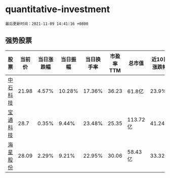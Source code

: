 # quantitative-investment

`最后更新时间：2021-11-09 14:41:16 +0800`

## 强势股票

|股票|当前价|当日涨跌幅|当日振幅|当日换手率|市盈率TTM|总市值|近10日涨跌幅|
|----|----|----|----|----|----|----|----|
|[中石科技](https://xueqiu.com/S/SZ300684)|21.98|4.57%|10.28%|17.36%|36.23|61.8亿|23.9%|
|[宝通科技](https://xueqiu.com/S/SZ300031)|28.7|0.35%|9.44%|23.48%|25.35|113.72亿|41.24%|
|[海星股份](https://xueqiu.com/S/SH603115)|28.09|2.29%|9.21%|22.95%|30.06|58.43亿|33.32%|
